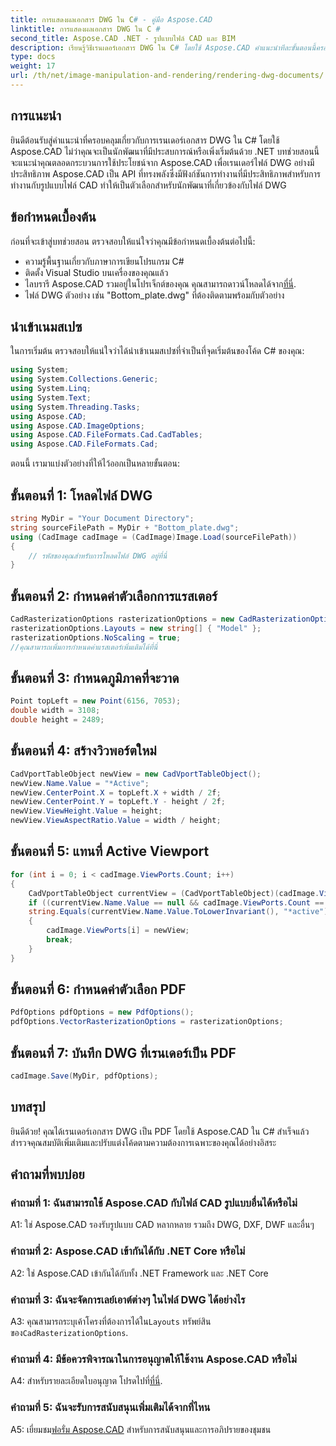 ```yaml
---
title: การแสดงผลเอกสาร DWG ใน C# - คู่มือ Aspose.CAD
linktitle: การแสดงผลเอกสาร DWG ใน C #
second_title: Aspose.CAD .NET - รูปแบบไฟล์ CAD และ BIM
description: เรียนรู้วิธีเรนเดอร์เอกสาร DWG ใน C# โดยใช้ Aspose.CAD คำแนะนำทีละขั้นตอนนี้ครอบคลุมถึงการนำเข้า การกำหนดค่า และการบันทึกพร้อมตัวอย่างโค้ด
type: docs
weight: 17
url: /th/net/image-manipulation-and-rendering/rendering-dwg-documents/
---
```

## การแนะนำ

ยินดีต้อนรับสู่คำแนะนำที่ครอบคลุมเกี่ยวกับการเรนเดอร์เอกสาร DWG ใน C# โดยใช้ Aspose.CAD ไม่ว่าคุณจะเป็นนักพัฒนาที่มีประสบการณ์หรือเพิ่งเริ่มต้นด้วย .NET บทช่วยสอนนี้จะแนะนำคุณตลอดกระบวนการใช้ประโยชน์จาก Aspose.CAD เพื่อเรนเดอร์ไฟล์ DWG อย่างมีประสิทธิภาพ Aspose.CAD เป็น API ที่ทรงพลังซึ่งมีฟังก์ชันการทำงานที่มีประสิทธิภาพสำหรับการทำงานกับรูปแบบไฟล์ CAD ทำให้เป็นตัวเลือกสำหรับนักพัฒนาที่เกี่ยวข้องกับไฟล์ DWG

## ข้อกำหนดเบื้องต้น

ก่อนที่จะเข้าสู่บทช่วยสอน ตรวจสอบให้แน่ใจว่าคุณมีข้อกำหนดเบื้องต้นต่อไปนี้:

- ความรู้พื้นฐานเกี่ยวกับภาษาการเขียนโปรแกรม C#
- ติดตั้ง Visual Studio บนเครื่องของคุณแล้ว
-  ไลบรารี Aspose.CAD รวมอยู่ในโปรเจ็กต์ของคุณ คุณสามารถดาวน์โหลดได้จาก[ที่นี่](https://releases.aspose.com/cad/net/).
- ไฟล์ DWG ตัวอย่าง เช่น "Bottom_plate.dwg" ที่ต้องติดตามพร้อมกับตัวอย่าง

## นำเข้าเนมสเปซ

ในการเริ่มต้น ตรวจสอบให้แน่ใจว่าได้นำเข้าเนมสเปซที่จำเป็นที่จุดเริ่มต้นของโค้ด C# ของคุณ:

```csharp
using System;
using System.Collections.Generic;
using System.Linq;
using System.Text;
using System.Threading.Tasks;
using Aspose.CAD;
using Aspose.CAD.ImageOptions;
using Aspose.CAD.FileFormats.Cad.CadTables;
using Aspose.CAD.FileFormats.Cad;
```

ตอนนี้ เรามาแบ่งตัวอย่างที่ให้ไว้ออกเป็นหลายขั้นตอน:

## ขั้นตอนที่ 1: โหลดไฟล์ DWG

```csharp
string MyDir = "Your Document Directory";
string sourceFilePath = MyDir + "Bottom_plate.dwg";
using (CadImage cadImage = (CadImage)Image.Load(sourceFilePath))
{
    // รหัสของคุณสำหรับการโหลดไฟล์ DWG อยู่ที่นี่
}
```

## ขั้นตอนที่ 2: กำหนดค่าตัวเลือกการแรสเตอร์

```csharp
CadRasterizationOptions rasterizationOptions = new CadRasterizationOptions();
rasterizationOptions.Layouts = new string[] { "Model" };
rasterizationOptions.NoScaling = true;
//คุณสามารถเพิ่มการกำหนดค่าแรสเตอร์เพิ่มเติมได้ที่นี่
```

## ขั้นตอนที่ 3: กำหนดภูมิภาคที่จะวาด

```csharp
Point topLeft = new Point(6156, 7053);
double width = 3108;
double height = 2489;
```

## ขั้นตอนที่ 4: สร้างวิวพอร์ตใหม่

```csharp
CadVportTableObject newView = new CadVportTableObject();
newView.Name.Value = "*Active";
newView.CenterPoint.X = topLeft.X + width / 2f;
newView.CenterPoint.Y = topLeft.Y - height / 2f;
newView.ViewHeight.Value = height;
newView.ViewAspectRatio.Value = width / height;
```

## ขั้นตอนที่ 5: แทนที่ Active Viewport

```csharp
for (int i = 0; i < cadImage.ViewPorts.Count; i++)
{
    CadVportTableObject currentView = (CadVportTableObject)(cadImage.ViewPorts[i]);
    if ((currentView.Name.Value == null && cadImage.ViewPorts.Count == 1) ||
    string.Equals(currentView.Name.Value.ToLowerInvariant(), "*active"))
    {
        cadImage.ViewPorts[i] = newView;
        break;
    }
}
```

## ขั้นตอนที่ 6: กำหนดค่าตัวเลือก PDF

```csharp
PdfOptions pdfOptions = new PdfOptions();
pdfOptions.VectorRasterizationOptions = rasterizationOptions;
```

## ขั้นตอนที่ 7: บันทึก DWG ที่เรนเดอร์เป็น PDF

```csharp
cadImage.Save(MyDir, pdfOptions);
```

## บทสรุป

ยินดีด้วย! คุณได้เรนเดอร์เอกสาร DWG เป็น PDF โดยใช้ Aspose.CAD ใน C# สำเร็จแล้ว สำรวจคุณสมบัติเพิ่มเติมและปรับแต่งโค้ดตามความต้องการเฉพาะของคุณได้อย่างอิสระ

## คำถามที่พบบ่อย

### คำถามที่ 1: ฉันสามารถใช้ Aspose.CAD กับไฟล์ CAD รูปแบบอื่นได้หรือไม่

A1: ใช่ Aspose.CAD รองรับรูปแบบ CAD หลากหลาย รวมถึง DWG, DXF, DWF และอื่นๆ

### คำถามที่ 2: Aspose.CAD เข้ากันได้กับ .NET Core หรือไม่

A2: ใช่ Aspose.CAD เข้ากันได้กับทั้ง .NET Framework และ .NET Core

### คำถามที่ 3: ฉันจะจัดการเลย์เอาต์ต่างๆ ในไฟล์ DWG ได้อย่างไร

 A3: คุณสามารถระบุเค้าโครงที่ต้องการได้ใน`Layouts` ทรัพย์สินของ`CadRasterizationOptions`.

### คำถามที่ 4: มีข้อควรพิจารณาในการอนุญาตให้ใช้งาน Aspose.CAD หรือไม่

 A4: สำหรับรายละเอียดใบอนุญาต โปรดไปที่[ที่นี่](https://purchase.aspose.com/buy).

### คำถามที่ 5: ฉันจะรับการสนับสนุนเพิ่มเติมได้จากที่ไหน

A5: เยี่ยมชม[ฟอรั่ม Aspose.CAD](https://forum.aspose.com/c/cad/19) สำหรับการสนับสนุนและการอภิปรายของชุมชน